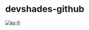 # devshades-github
[![ko-fi](https://ko-fi.com/img/githubbutton_sm.svg)](https://ko-fi.com/B0B36LY8E)
